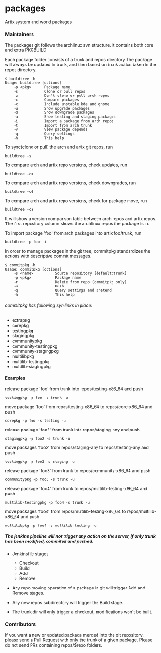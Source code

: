 # packages
Artix system and world packages

### Maintainers

The packages git follows the archlinux svn structure.
It contains both core and extra PKGBUILD

Each package folder consists of a trunk and repos directory
The package will always be updated in trunk, and then based on trunk action taken in the repos directory.

~~~
$ buildtree -h
Usage: buildtree [options]
    -p <pkg>      Package name
    -s            Clone or pull repos
    -z            Don't clone or pull arch repos
    -c            Compare packages
    -x            Include unstable kde and gnome
    -u            Show upgrade packages
    -d            Show downgrade packages
    -a            Show testing and staging packages
    -i            Import a package from arch repos
    -t            Import from arch trunk
    -v            View package depends
    -q            Query settings
    -h            This help
~~~


To sync(clone or pull) the arch and artix git repos, run

    buildtree -s

To compare arch and artix repo versions, check updates, run

    buildtree -cu

To compare arch and artix repo versions, check downgrades, run

    buildtree -cd

To compare arch and artix repo versions, check for package move, run

    buildtree -ca

It will show a version comparison table between arch repos and artix repos.
The first repository column shows the archlinux repos the package is in.

To import package 'foo' from arch packages into artix foo/trunk, run

    buildtree -p foo -i

In order to manage packages in the git tree, commitpkg standardizes the actions with descriptive commit messages.

~~~
$ commitpkg -h
Usage: commitpkg [options]
    -s <name>          Source repository [default:trunk]
    -p <pkg>           Package name
    -r                 Delete from repo (commitpkg only)
    -u                 Push
    -q                 Query settings and pretend
    -h                 This help
~~~

###### commitpkg has following symlinks in place:

- extrapkg 
- corepkg 
- testingpkg 
- stagingpkg 
- communitypkg 
- community-testingpkg 
- community-stagingpkg 
- multilibpkg 
- multilib-testingpkg 
- multilib-stagingpkg


#### Examples

release package 'foo' from trunk into repos/testing-x86_64 and push

    testingpkg -p foo -s trunk -u

move package 'foo' from repos/testing-x86_64 to repos/core-x86_64 and push

    corepkg -p foo -s testing -u

release package 'foo2' from trunk into repos/staging-any and push

    stagingpkg -p foo2 -s trunk -u

move packages 'foo2' from repos/staging-any to repos/testing-any and push

    testingpkg -p foo2 -s staging -u

release package 'foo3' from trunk to repos/community-x86_64 and push

    communitypkg -p foo3 -s trunk -u

release package 'foo4' from trunk to repos/multilib-testing-x86_64 and push

    multilib-testingpkg -p foo4 -s trunk -u

move packages 'foo4' from repos/multilib-testing-x86_64 to repos/multilib-x86_64 and push

    multilibpkg -p foo4 -s multilib-testing -u


##### The jenkins pipeline will not trigger any action on the server, if only trunk has been modified, commited and pushed.

* Jenkinsfile stages
    * Checkout
    * Build
    * Add
    * Remove

* Any repo moving operation of a package in git will trigger Add and Remove stages.
* Any new repos subdirectory will trigger the Build stage.
* The trunk dir will only trigger a checkout, modifications won't be built.

### Contributors

If you want a new or updated package merged into the git repository, please send a Pull Request with only the trunk of a given package. Please do not send PRs containing repos/$repo folders.


